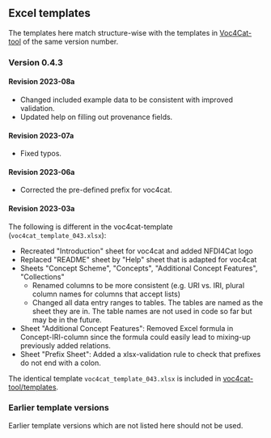 ## Excel templates

The templates here match structure-wise with the templates in [Voc4Cat-tool](https://github.com/nfdi4cat/voc4cat-tool) of the same version number.

### Version 0.4.3

#### Revision 2023-08a

- Changed included example data to be consistent with improved validation.
- Updated help on filling out provenance fields.

#### Revision 2023-07a

- Fixed typos.

#### Revision 2023-06a

- Corrected the pre-defined prefix for voc4cat.

#### Revision 2023-03a

The following is different in the voc4cat-template (`voc4cat_template_043.xlsx`):

- Recreated "Introduction" sheet for voc4cat and added NFDI4Cat logo
- Replaced "README" sheet by "Help" sheet that is adapted for voc4cat
- Sheets "Concept Scheme", "Concepts", "Additional Concept Features", "Collections"
  - Renamed columns to be more consistent (e.g. URI vs. IRI, plural column names for columns that accept lists)
  - Changed all data entry ranges to tables. The tables are named as the sheet they are in. The table names are not used in code so far but may be in the future.
- Sheet "Additional Concept Features": Removed Excel formula in Concept-IRI-column since the formula could easily lead to mixing-up previously added relations.
- Sheet "Prefix Sheet": Added a xlsx-validation rule to check that prefixes do not end with a colon.

The identical template `voc4cat_template_043.xlsx` is included in [voc4cat-tool/templates](https://github.com/nfdi4cat/voc4cat-tool/tree/main/templates).

### Earlier template versions

Earlier template versions which are not listed here should not be used.
